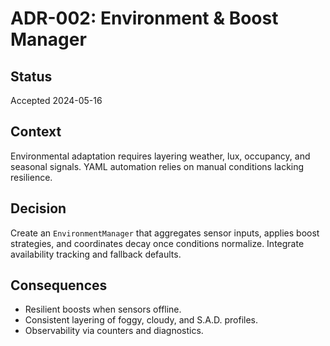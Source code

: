 # ADR-002: Environment & Boost Manager

## Status
Accepted 2024-05-16

## Context
Environmental adaptation requires layering weather, lux, occupancy, and seasonal signals. YAML automation relies on manual conditions lacking resilience.

## Decision
Create an `EnvironmentManager` that aggregates sensor inputs, applies boost strategies, and coordinates decay once conditions normalize. Integrate availability tracking and fallback defaults.

## Consequences
- Resilient boosts when sensors offline.
- Consistent layering of foggy, cloudy, and S.A.D. profiles.
- Observability via counters and diagnostics.
